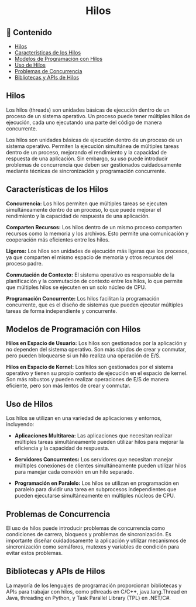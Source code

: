 <h1 align="center">Hilos</h1>

<h2>📑 Contenido</h2>

- [Hilos](#hilos)
- [Características de los Hilos](#características-de-los-hilos)
- [Modelos de Programación con Hilos](#modelos-de-programación-con-hilos)
- [Uso de Hilos](#uso-de-hilos)
- [Problemas de Concurrencia](#problemas-de-concurrencia)
- [Bibliotecas y APIs de Hilos](#bibliotecas-y-apis-de-hilos)

## Hilos

Los hilos (threads) son unidades básicas de ejecución dentro de un proceso de un sistema operativo. Un proceso puede tener múltiples hilos de ejecución, cada uno ejecutando una parte del código de manera concurrente.

Los hilos son unidades básicas de ejecución dentro de un proceso de un sistema operativo. Permiten la ejecución simultánea de múltiples tareas dentro de un proceso, mejorando el rendimiento y la capacidad de respuesta de una aplicación. Sin embargo, su uso puede introducir problemas de concurrencia que deben ser gestionados cuidadosamente mediante técnicas de sincronización y programación concurrente.

## Características de los Hilos

**Concurrencia:** Los hilos permiten que múltiples tareas se ejecuten simultáneamente dentro de un proceso, lo que puede mejorar el rendimiento y la capacidad de respuesta de una aplicación.

**Comparten Recursos:** Los hilos dentro de un mismo proceso comparten recursos como la memoria y los archivos. Esto permite una comunicación y cooperación más eficientes entre los hilos.

**Ligeros:** Los hilos son unidades de ejecución más ligeras que los procesos, ya que comparten el mismo espacio de memoria y otros recursos del proceso padre.

**Conmutación de Contexto:** El sistema operativo es responsable de la planificación y la conmutación de contexto entre los hilos, lo que permite que múltiples hilos se ejecuten en un solo núcleo de CPU.

**Programación Concurrente:** Los hilos facilitan la programación concurrente, que es el diseño de sistemas que pueden ejecutar múltiples tareas de forma independiente y concurrente.

## Modelos de Programación con Hilos

**Hilos en Espacio de Usuario:** Los hilos son gestionados por la aplicación y no dependen del sistema operativo. Son más rápidos de crear y conmutar, pero pueden bloquearse si un hilo realiza una operación de E/S.

**Hilos en Espacio de Kernel:** Los hilos son gestionados por el sistema operativo y tienen su propio contexto de ejecución en el espacio de kernel. Son más robustos y pueden realizar operaciones de E/S de manera eficiente, pero son más lentos de crear y conmutar.

## Uso de Hilos

Los hilos se utilizan en una variedad de aplicaciones y entornos, incluyendo:

- **Aplicaciones Multitarea:** Las aplicaciones que necesitan realizar múltiples tareas simultáneamente pueden utilizar hilos para mejorar la eficiencia y la capacidad de respuesta.

- **Servidores Concurrentes:** Los servidores que necesitan manejar múltiples conexiones de clientes simultáneamente pueden utilizar hilos para manejar cada conexión en un hilo separado.

- **Programación en Paralelo:** Los hilos se utilizan en programación en paralelo para dividir una tarea en subprocesos independientes que pueden ejecutarse simultáneamente en múltiples núcleos de CPU.

## Problemas de Concurrencia

El uso de hilos puede introducir problemas de concurrencia como condiciones de carrera, bloqueos y problemas de sincronización. Es importante diseñar cuidadosamente la aplicación y utilizar mecanismos de sincronización como semáforos, mutexes y variables de condición para evitar estos problemas.

## Bibliotecas y APIs de Hilos

La mayoría de los lenguajes de programación proporcionan bibliotecas y APIs para trabajar con hilos, como pthreads en C/C++, java.lang.Thread en Java, threading en Python, y Task Parallel Library (TPL) en .NET/C#.
